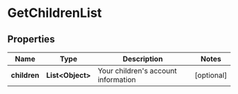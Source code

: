 
# GetChildrenList

## Properties
Name | Type | Description | Notes
------------ | ------------- | ------------- | -------------
**children** | **List&lt;Object&gt;** | Your children&#39;s account information |  [optional]




